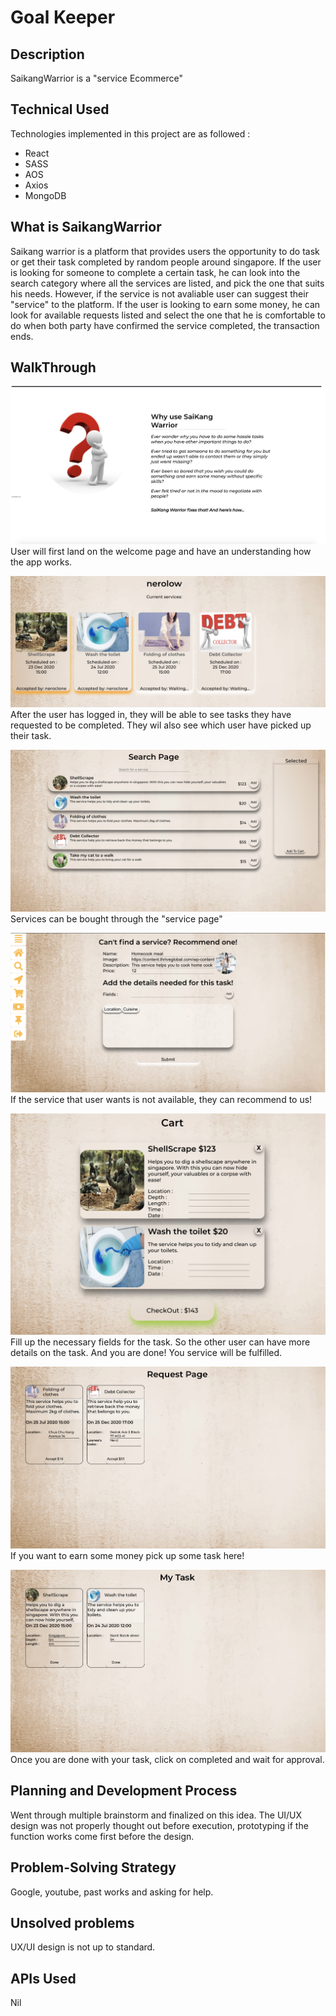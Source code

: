# Goal Keeper 

## Description
SaikangWarrior is a "service Ecommerce"

## Technical Used
Technologies implemented in this project are as followed :
- React
- SASS
- AOS
- Axios
- MongoDB


## What is SaikangWarrior
Saikang warrior is a platform that provides users the opportunity to do task or get their task completed by random people around singapore.
If the user is looking for someone to complete a certain task, he can look into the search category where all the services are listed, and pick the one 
that suits his needs. However, if the service is not avaliable user can suggest their "service" to the platform.
If the user is looking to earn some money, he can look for available requests listed and select the one that he is comfortable to do when both party have confirmed
the service completed, the transaction ends.


## WalkThrough

![](Screenshot4.png)
User will first land on the welcome page and have an understanding how the app works.

![](screen1.png)
After the user has logged in, they will be able to see tasks they have requested to be completed. 
They wil also see which user have picked up their task.

![](screen2.png)
Services can be bought through the "service page"

![](Screenshot3.png)
If the service that user wants is not available, they can recommend to us!

![](screen3.png)
Fill up the necessary fields for the task. So the other user can have more details on the task.
And you are done! You service will be fulfilled.

![](screen4.png)
If you want to earn some money pick up some task here!

![](screen5.png)
Once you are done with your task, click on completed and wait for approval.


## Planning and Development Process
Went through multiple brainstorm and finalized on this idea. The UI/UX design was not properly thought out before execution, prototyping if the function works come first before the design.

## Problem-Solving Strategy
Google, youtube, past works and asking for help.

## Unsolved problems
UX/UI design is not up to standard.

## APIs Used
Nil
